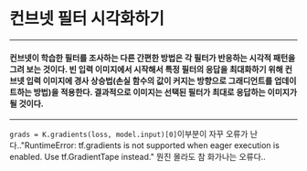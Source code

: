 # 컨브넷 필터 시각화하기
-----------------
#### 컨브넷이 학습한 필터를 조사하는 다른 간편한 방법은 각 필터가 반응하는 시각적 패턴을 그려 보는 것이다. 빈 입력 이미지에서 시작해서 특정 필터의 응답을 최대화하기 위해 컨브넷 입력 이미지에 경사 상승법(손실 함수의 값이 커지는 방향으로 그래디언트를 업데이트하는 방법)을 적용한다. 결과적으로 이미지는 선택된 필터가 최대로 응답하는 이미지가 될 것이다.
----------------------------------------
```grads = K.gradients(loss, model.input)[0]```이부분이 자꾸 오류가 난다.."RuntimeError: tf.gradients is not supported when eager execution is enabled. Use tf.GradientTape instead."
뭔진 몰라도 참 화가나는 오류다..
